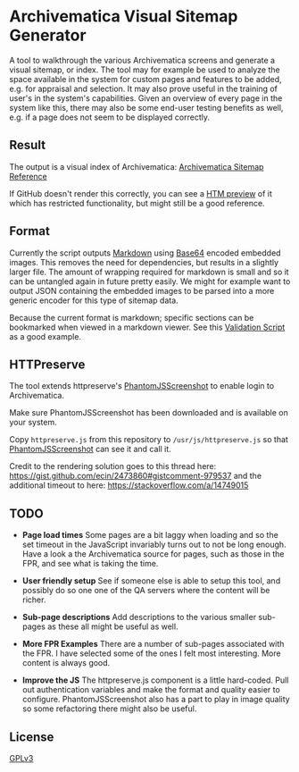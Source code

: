 # Archivematica Visual Sitemap Generator

A tool to walkthrough the various Archivematica screens and generate a visual
sitemap, or index. The tool may for example be used to analyze the space
available in the system for custom pages and features to be added, e.g. for
appraisal and selection. It may also prove useful in the training of user's in
the system's capabilities. Given an overview of every page in the system like
this, there may also be some end-user testing benefits as well, e.g. if a page
does not seem to be displayed correctly.

## Result

The output is a visual index of Archivematica: [Archivematica Sitemap Reference](sitemap-reference.md)

If GitHub doesn't render this correctly, you can see a [HTM preview](https://htmlpreview.github.io/?https://raw.githubusercontent.com/exponential-decay/archivematica-visual-sitemap/master/sitemap-preview.htm) of it which has
restricted functionality, but might still be a good reference.

## Format

Currently the script outputs [Markdown](http://fileformats.archiveteam.org/wiki/Markdown)
using [Base64](https://www.base64-image.de/) encoded embedded images. This removes
the need for dependencies, but results in a slightly larger file. The amount of
wrapping required for markdown is small and so it can be untangled again in future
pretty easily. We might for example want to output JSON containing the embedded
images to be parsed into a more generic encoder for this type of sitemap data.

Because the current format is markdown; specific sections can be bookmarked when
viewed in a markdown viewer. See this [Validation Script](sitemap-reference.md#fpr-policy-tool-command) as a good example.

## HTTPreserve

The tool extends httpreserve's [PhantomJSScreenshot](https://github.com/httpreserve/PhantomJSScreenshot) to enable login to Archivematica.

Make sure PhantomJSScreenshot has been downloaded and is available on your system.

Copy `httpreserve.js` from this repository to `/usr/js/httpreserve.js` so that
[PhantomJSScreenshot](https://github.com/httpreserve/PhantomJSScreenshot) can
see it and call it.

Credit to the rendering solution goes to this thread here: https://gist.github.com/ecin/2473860#gistcomment-979537 and the additional timeout to here: https://stackoverflow.com/a/14749015

## TODO

* **Page load times** Some pages are a bit laggy when loading and so the set
timeout in the JavaScript invariably turns out to not be long enough. Have a look a the Archivematica source for pages, such as those in the FPR, and see what is taking the time.

* **User friendly setup** See if someone else is able to setup this tool, and
possibly do so one one of the QA servers where the content will be richer.

* **Sub-page descriptions** Add descriptions to the various smaller sub-pages
as these all might be useful as well.

* **More FPR Examples** There are a number of sub-pages associated with the FPR.
I have selected some of the ones I felt most interesting. More content is
always good.

* **Improve the JS** The httpreserve.js component is a little hard-coded. Pull
out authentication variables and make the format and quality easier to configure.
PhantomJSScreenshot also has a part to play in image quality so some refactoring
there might also be useful.

## License

[GPLv3](LICENSE)
